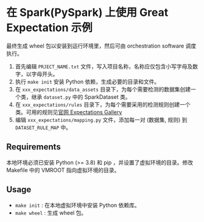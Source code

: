 # 在 Spark(PySpark) 上使用 Great Expectation 示例

最终生成 wheel 包以安装到运行环境里，然后可由 orchestration software 调度执行。


1. 首先编辑 `PRJECT_NAME.txt` 文件，写入项目名称，名称应仅包含小写字母及数字，以字母开头。
2. 执行 `make init` 安装 Python 依赖，生成必要的目录和文件。
3. 在 `xxx_expectations/data_assets` 目录下，为每个需要检测的数据集创建一个类，继承 `dataset.py` 中的 SparkDataset 类。
4. 在 `xxx_expectations/rules` 目录下，为每个需要采用的检测规则创建一个类。可用的规则见[官网 Expectations Gallery](https://greatexpectations.io/expectations/)
5. 编辑 `xxx_expectations/mapping.py` 文件，添加每一对 (数据集, 规则) 到 `DATASET_RULE_MAP` 中。


## Requirements

本地环境必须已安装 Python (>= 3.8) 和 pip ，并设置了虚拟环境的目录。修改 Makefile 中的 VMROOT 指向虚拟环境的目录。


## Usage

+ `make init` : 在本地虚拟环境中安装 Python 依赖库。
+ `make wheel` : 生成 wheel 包。


